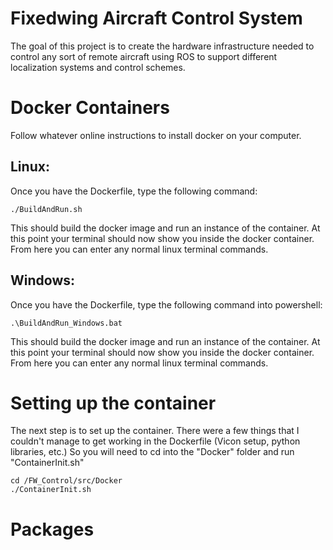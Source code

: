 # Fixedwing Aircraft Control System
The goal of this project is to create the hardware infrastructure needed to control any sort of remote aircraft using ROS to support different localization systems and control schemes.

# Docker Containers
Follow whatever online instructions to install docker on your computer.

## Linux:
Once you have the Dockerfile, type the following command:
```
./BuildAndRun.sh
```
This should build the docker image and run an instance of the container. At this point your terminal should now show you inside the docker container. From here you can enter any normal linux terminal commands.


## Windows:
Once you have the Dockerfile, type the following command into powershell:
```
.\BuildAndRun_Windows.bat
```
This should build the docker image and run an instance of the container. At this point your terminal should now show you inside the docker container. From here you can enter any normal linux terminal commands.

# Setting up the container
The next step is to set up the container. There were a few things that I couldn't manage to get working in the Dockerfile (Vicon setup, python libraries, etc.) So you will need to cd into the "Docker" folder and run "ContainerInit.sh"

```
cd /FW_Control/src/Docker
./ContainerInit.sh
```

# Packages